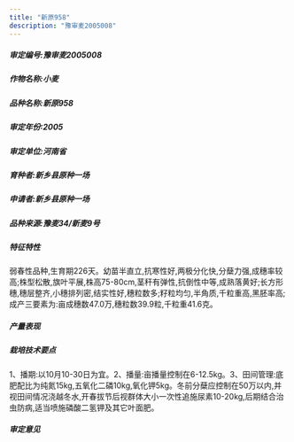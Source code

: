 ```yaml
---
title: "新原958"
description: "豫审麦2005008"
---
```

##### 审定编号:豫审麦2005008

##### 作物名称:小麦

##### 品种名称:新原958

##### 审定年份:2005

##### 审定单位:河南省

##### 育种者:新乡县原种一场

##### 申请者:新乡县原种一场

##### 品种来源:豫麦34/新麦9号

##### 特征特性
弱春性品种,生育期226天。幼苗半直立,抗寒性好,两极分化快,分蘖力强,成穗率较高;株型松散,旗叶平展,株高75-80cm,茎秆有弹性,抗倒性中等,成熟落黄好;长方形穗,穗层整齐,小穗排列密,结实性好,穗粒数多;籽粒均匀,半角质,千粒重高,黑胚率高;成产三要素为:亩成穗数47.0万,穗粒数39.9粒,千粒重41.6克。

##### 产量表现


##### 栽培技术要点
1、播期:以10月10-30日为宜。2、播量:亩播量控制在6-12.5kg。3、田间管理:底肥配比为纯氮15kg,五氧化二磷10kg,氧化钾5kg。冬前分蘖应控制在50万以内,并视田间情况浇越冬水,开春拔节后视群体大小一次性追施尿素10-20kg,后期结合治虫防病,适当喷施磷酸二氢钾及其它叶面肥。

##### 审定意见

